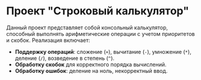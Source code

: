 # Проект "Строковый калькулятор"

Данный проект представляет собой консольный калькулятор, способный выполнять арифметические операции с учетом приоритетов и скобок. Реализация включает:

- **Поддержку операций**: сложение (`+`), вычитание (`-`), умножение (`*`), деление (`/`), возведение в степень (`^`).
- **Обработку скобок** для корректного порядка вычислений.
- **Обработку ошибок**: деление на ноль, некорректный ввод.
